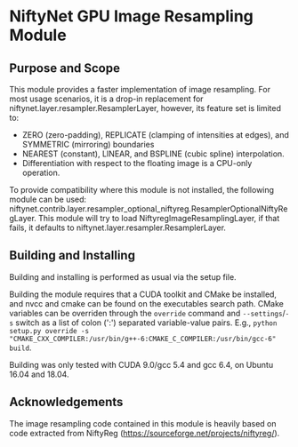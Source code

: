 # NiftyNet GPU Image Resampling Module

## Purpose and Scope

This module provides a faster implementation of image resampling. For most usage scenarios, it is a drop-in replacement for niftynet.layer.resampler.ResamplerLayer, however, its feature set is limited to:

* ZERO (zero-padding), REPLICATE (clamping of intensities at edges), and SYMMETRIC (mirroring) boundaries
* NEAREST (constant), LINEAR, and BSPLINE (cubic spline) interpolation.
* Differentiation with respect to the floating image is a CPU-only operation.

To provide compatibility where this module is not installed, the following module can be used: niftynet.contrib.layer.resampler_optional_niftyreg.ResamplerOptionalNiftyRegLayer. This module will try to load NiftyregImageResamplingLayer, if that fails, it defaults to niftynet.layer.resampler.ResamplerLayer.

## Building and Installing

Building and installing is performed as usual via the setup file.

Building the module requires that a CUDA toolkit and CMake be installed, and nvcc and cmake can be found on the executables search path.
CMake variables can be overriden through the `override` command and `--settings`/`-s` switch as a list of colon (':') separated variable-value pairs. E.g., `python setup.py override -s "CMAKE_CXX_COMPILER:/usr/bin/g++-6:CMAKE_C_COMPILER:/usr/bin/gcc-6" build`.

Building was only tested with CUDA 9.0/gcc 5.4 and gcc 6.4, on Ubuntu 16.04 and 18.04.

## Acknowledgements

The image resampling code contained in this module is heavily based on code extracted from NiftyReg (https://sourceforge.net/projects/niftyreg/).

